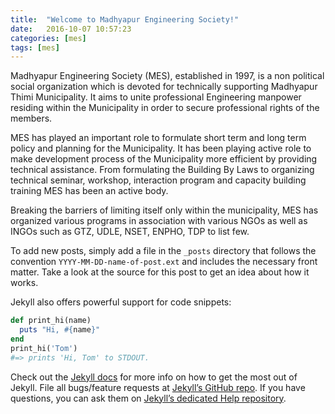 ```yaml
---
title:  "Welcome to Madhyapur Engineering Society!"
date:   2016-10-07 10:57:23
categories: [mes]
tags: [mes]
---
```

Madhyapur Engineering Society (MES), established in 1997, is a non political social organization which is devoted for technically supporting Madhyapur Thimi Municipality. It aims to unite professional Engineering manpower residing within the Municipality in order to secure professional rights of the members.

MES has played an important role to formulate short term and long term policy and planning for the Municipality. It has been playing active role to make development process of the Municipality more efficient by providing technical assistance. From formulating the Building By Laws to organizing technical seminar, workshop, interaction program and capacity building training MES has been an active body.

Breaking the barriers of limiting itself only within the municipality, MES has organized various programs in association with various NGOs as well as INGOs such as GTZ, UDLE, NSET, ENPHO, TDP to list few.

To add new posts, simply add a file in the `_posts` directory that follows the convention `YYYY-MM-DD-name-of-post.ext` and includes the necessary front matter. Take a look at the source for this post to get an idea about how it works.

Jekyll also offers powerful support for code snippets:

``` ruby
def print_hi(name)
  puts "Hi, #{name}"
end
print_hi('Tom')
#=> prints 'Hi, Tom' to STDOUT.
```

Check out the [Jekyll docs][jekyll] for more info on how to get the most out of Jekyll. File all bugs/feature requests at [Jekyll’s GitHub repo][jekyll-gh]. If you have questions, you can ask them on [Jekyll’s dedicated Help repository][jekyll-help].

[jekyll]:      http://jekyllrb.com
[jekyll-gh]:   https://github.com/jekyll/jekyll
[jekyll-help]: https://github.com/jekyll/jekyll-help
